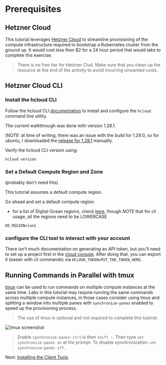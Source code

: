 # Prerequisites

## Hetzner Cloud

This tutorial leverages [Hetzner Cloud](https://www.hetzner.com/cloud) to streamline provisioning of the compute infrastructure required to bootstrap a Kubernetes cluster from the ground up. It would cost less then $2 for a 24 hour period that would take to complete this exercise.

> There is no free tier for Hetzner Clud. Make sure that you clean up the resource at the end of the activity to avoid incurring unwanted costs. 

## Hetzner Cloud CLI

### Install the hcloud CLI

Follow the hcloud CLI [documentation](https://github.com/hetznercloud/cli) to install and configure the `hcloud` command line utility.

The current walkthrough was done with version 1.28.1.

(*NOTE:* at time of writing, there was an issue with the build for 1.29.0, so for ubuntu, I downloaded the [release for 1.28.1](https://github.com/hetznercloud/cli/releases/download/v1.28.1/hcloud-linux-amd64.tar.gz) manually.

Verify the hcloud CLI version using:

```
hcloud version
```

### Set a Default Compute Region and Zone

(probably don't need this)

This tutorial assumes a default compute region.

Go ahead and set a default compute region:

- for a list of Digital Ocean regions, check [here](https://www.digitalocean.com/docs/platform/availability-matrix/), though *NOTE* that for cli usage, all the regions need to be LOWERCASE

```
DO_REGION=lon1

```

### configure the CLI tool to interact with your account

There isn't much documentation on generating an API token, but you'll need to set up a project first in the [cloud console](https://console.hetzner.cloud/projects). After doing that, you can export it (easier with cli commands) via `HCLOUD_TOKEN=PUT_THE_TOKEN_HERE`.


## Running Commands in Parallel with tmux

[tmux](https://github.com/tmux/tmux/wiki) can be used to run commands on multiple compute instances at the same time. Labs in this tutorial may require running the same commands across multiple compute instances, in those cases consider using tmux and splitting a window into multiple panes with `synchronize-panes` enabled to speed up the provisioning process.

> The use of tmux is optional and not required to complete this tutorial.

![tmux screenshot](images/tmux-screenshot.png)

> Enable `synchronize-panes`: `ctrl+b` then `shift :`. Then type `set synchronize-panes on` at the prompt. To disable synchronization: `set synchronize-panes off`.

Next: [Installing the Client Tools](02-client-tools.md)
